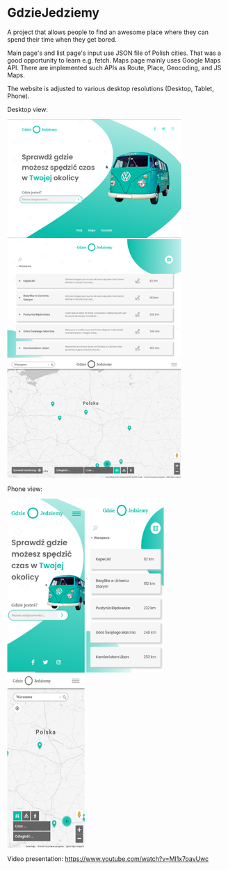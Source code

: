 # GdzieJedziemy
A project that allows people to find an awesome place where they can spend their time when they get bored.

Main page's and list page's input use JSON file of Polish cities. That was a good opportunity to learn e.g. fetch.
Maps page mainly uses Google Maps API. There are implemented such APIs as Route, Place, Geocoding, and JS Maps.

The website is adjusted to various desktop resolutions (Desktop, Tablet, Phone).

Desktop view:

<img src="https://github.com/JacobFeat/GdzieJedziemy/blob/master/Screenshots/GdzieJedziemy%20-%20Desktop.png" height="273" width="400"> <img src="https://github.com/JacobFeat/GdzieJedziemy/blob/master/Screenshots/GdzieJedziemy2%20-%20Desktop.png" height="273" width="400">
<img src="https://github.com/JacobFeat/GdzieJedziemy/blob/master/Screenshots/GdzieJedziemy3%20-%20Desktop.png" height="273" width="400">

Phone view:

<img src="https://github.com/JacobFeat/GdzieJedziemy/blob/master/Screenshots/GdzieJedziemy%20-%20Phone.png" height="400" width="178"> <img src="https://github.com/JacobFeat/GdzieJedziemy/blob/master/Screenshots/GdzieJedziemy2%20-%20Phone.png" height="400" width="178">
<img src="https://github.com/JacobFeat/GdzieJedziemy/blob/master/Screenshots/GdzieJedziemy3%20-%20Phone.png" height="400" width="178">

Video presentation:
https://www.youtube.com/watch?v=Ml1x7oavUwc
